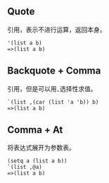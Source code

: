 Quote
-----

引用，表示不进行运算，返回本身。

    '(list a b)
    =>(list a b)

Backquote + Comma
-----------------

引用，但是可以用`,`选择性求值。

    `(list ,(car (list 'a 'b)) b)
    =>(list a b)

Comma + At
----------

将表达式展开为参数表。

    (setq a (list a b))
    `(list ,@a)
    =>(list a b)
